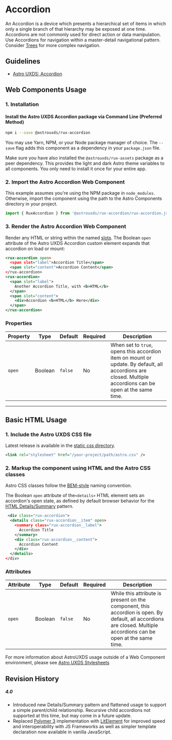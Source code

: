 # Accordion

An Accordion is a device which presents a hierarchical set of items in which only a single branch of that hierarchy may be exposed at one time. Accordions are not commonly used for direct action or data manipulation. Use Accordions for navigation within a master-detail navigational pattern. Consider [Trees](https://astrouxds.com/ui-components/tree) for more complex navigation.

## Guidelines

- [Astro UXDS: Accordion](http://www.astrouxds.com/ui-components/accordion)

## Web Components Usage

### 1. Installation

#### Install the Astro UXDS Accordion package via Command Line (Preferred Method)

```sh
npm i --save @astrouxds/rux-accordion
```

You may use Yarn, NPM, or your Node package manager of choice. The `--save` flag adds this component as a dependency in your `package.json` file.

Make sure you have also installed the `@astrouxds/rux-assets`  package as a peer dependency. This provides the light and dark Astro theme variables to all components. You only need to install it once for your entire app.
### 2. Import the Astro Accordion Web Component

This example assumes you're using the NPM package in `node_modules`. Otherwise, import the component using the path to the Astro Components directory in your project.

```javascript
import { RuxAccordion } from '@astrouxds/rux-accordion/rux-accordion.js';
```

### 3. Render the Astro Accordion Web Component

Render any HTML or string within the named [slots](https://developer.mozilla.org/en-US/docs/Web/HTML/Element/slot).
The Boolean `open` attribute of the Astro UXDS Accordion custom element expands that accordion on load or mount:

```xml
<rux-accordion open>
  <span slot="label">Accordion Title</span>
  <span slot="content">Accordion Content</span>
</rux-accordion>
<rux-accordion>
  <span slot="label">
    Another Accordion Title, with <b>HTML</b>
  </span>
  <span slot="content">
    <div>Accordion <b>HTML</b> Here</div>
  </span>
</rux-accordion>
```

### Properties

| Property | Type    | Default | Required | Description                                                                                                                                                |
| -------- | ------- | ------- | -------- | ---------------------------------------------------------------------------------------------------------------------------------------------------------- |
| `open`   | Boolean | `false` | No       | When set to `true`, opens this accordion item on mount or update. By default, all accordions are closed. Multiple accordions can be open at the same time. |

---

## Basic HTML Usage

### 1. Include the Astro UXDS CSS file

Latest release is available in the [static css directory](https://github.com/RocketCommunicationsInc/astro-components/tree/master/static/css).

```xml
<link rel="stylesheet" href="/your-project/path/astro.css" />
```

### 2. Markup the component using HTML and the Astro CSS classes

Astro CSS classes follow the [BEM-style](http://getbem.com/introduction/) naming convention.

The Boolean `open` attribute of the`<details>` HTML element sets an accordion's open state, as defined by default browser behavior for the [HTML Details/Summary](https://developer.mozilla.org/en-US/docs/Web/HTML/Element/details) pattern.

```xml
 <div class="rux-accordion">
  <details class="rux-accordion__item" open>
    <summary class="rux-accordion__label">
      Accordion Title
    </summary>
    <div class="rux-accordion__content">
      Accordion Content
    </div>
  </details>
</div>
```

### Attributes

| Attribute | Type    | Default | Required | Description                                                                                                                                                        |
| --------- | ------- | ------- | -------- | ------------------------------------------------------------------------------------------------------------------------------------------------------------------ |
| `open`    | Boolean | `false` | No       | While this attribute is present on the component, this accordion is open. By default, all accordions are closed. Multiple accordions can be open at the same time. |

For more information about AstroUXDS usage outside of a Web Component environment, please see [Astro UXDS Stylesheets](https://www.astrouxds.com/components/readme/#getting-started-with-html-%26-css)

## Revision History

##### **4.0**

- Introduced new Details/Summary pattern and flattened usage to support a simple parent/child relationship. Recursive child accordions not supported at this time, but may come in a future update.
- Replaced [Polymer 3](https://www.polymer-project.org) implementation with [LitElement](https://lit-element.polymer-project.org/) for improved speed and interoperability with JS Frameworks as well as simpler template declaration now available in vanilla JavaScript.
